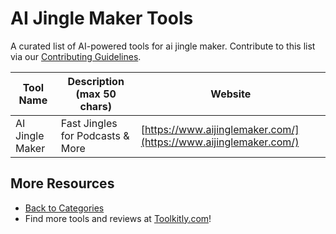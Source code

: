 # AI Jingle Maker Tools

A curated list of AI-powered tools for ai jingle maker. Contribute to this list via our [Contributing Guidelines](https://github.com/ToolkitlyAI/awesome-ai-tools/blob/master/CONTRIBUTING.md).

| Tool Name | Description (max 50 chars) | Website |
|-----------|----------------------------|---------|
| AI Jingle Maker | Fast Jingles for Podcasts & More | [https://www.aijinglemaker.com/](https://www.aijinglemaker.com/) |

## More Resources
- [Back to Categories](https://github.com/ToolkitlyAI/awesome-ai-tools/blob/master/README.md)
- Find more tools and reviews at [Toolkitly.com](https://toolkitly.com)!
